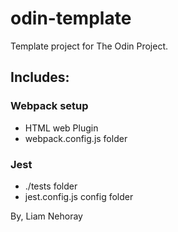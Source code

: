 # odin-template
Template project for The Odin Project.

## Includes:

### Webpack setup
* HTML web Plugin
* webpack.config.js folder

### Jest
* ./tests folder
* jest.config.js config folder

By, 
Liam Nehoray